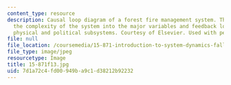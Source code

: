 ```yaml
---
content_type: resource
description: Causal loop diagram of a forest fire management system. The diagram distills
  the complexity of the system into the major variables and feedback loops between
  physical and political subsystems. Courtesy of Elsevier. Used with permission.
file: null
file_location: /coursemedia/15-871-introduction-to-system-dynamics-fall-2013/7d1a72c4fd00949ba9c1d38212b92232_15-871f13.jpg
file_type: image/jpeg
resourcetype: Image
title: 15-871f13.jpg
uid: 7d1a72c4-fd00-949b-a9c1-d38212b92232
---
```

